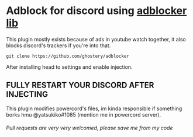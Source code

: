 # Adblock for discord using [adblocker lib](https://github.com/ghostery/adblocker/blob/master/packages/adblocker-electron/README.md)

This plugin mostly exists because of ads in youtube watch together, it also blocks discord's trackers if you're into that.

`git clone https://github.com/ghostery/adblocker`


After installing head to settings and enable injection.

## **FULLY RESTART YOUR DISCORD AFTER INJECTING**

This plugin modifies powercord's files, im kinda responsible if something borks hmu @yatsukiko#1085 (mention me in powercord server).


###### Pull requests are very very welcomed, please save me from my code
